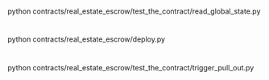 #
python contracts/real_estate_escrow/test_the_contract/read_global_state.py
#
python contracts/real_estate_escrow/deploy.py
#
python contracts/real_estate_escrow/test_the_contract/trigger_pull_out.py
#